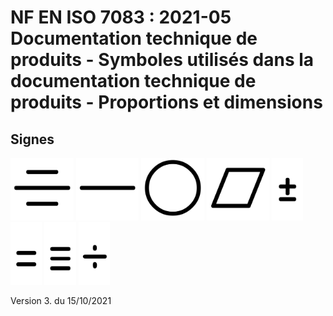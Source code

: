 # NF EN ISO 7083 : 2021-05	Documentation technique de produits - Symboles utilisés dans la documentation technique de produits - Proportions et dimensions


## Signes

<img src="Glyphes/Symetrie_ISOGPS.svg" alt="Symétrie" style="height:100px;"/>
<img src="Glyphes/Rectitude_ISOGPS.svg" alt="Rectitude" style="height:100px;"/> 
<img src="Glyphes/Circularite_ISOGPS.svg" alt="Circularité" style="height:100px;"/> 
<img src="Glyphes/Planeite_ISOGPS.svg" alt="Planéité" style="height:100px;"/> 
<img src="Glyphes/plusminus_ISOGPS.svg" alt="plus ou moins 305" style="height:100px;"/> 
<img src="Glyphes/equal_ISOGPS.svg" alt="égal 306" style="height:100px;"/> 
<img src="Glyphes/uni0223_ISOGPS.svg" alt="ou 307" style="height:100px;"/> 
<img src="Glyphes/divide_ISOGPS.svg" alt="division 308" style="height:100px;"/> 



Version 3. du 15/10/2021
